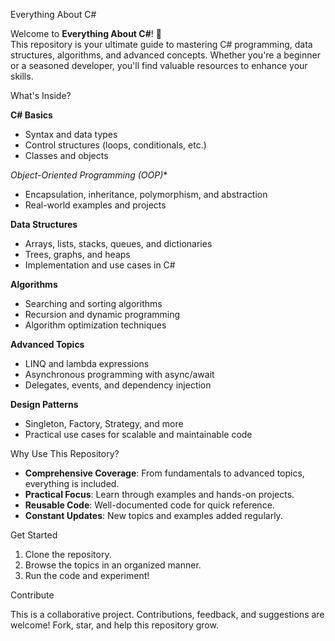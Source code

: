 
 Everything About C#  

Welcome to **Everything About C#**! 🎉  
This repository is your ultimate guide to mastering C# programming, data structures, algorithms, and advanced concepts. Whether you're a beginner or a seasoned developer, you'll find valuable resources to enhance your skills.  

 What's Inside? 
 
**C# Basics**  
- Syntax and data types  
- Control structures (loops, conditionals, etc.)  
- Classes and objects  

*Object-Oriented Programming (OOP)**  
- Encapsulation, inheritance, polymorphism, and abstraction  
- Real-world examples and projects  

**Data Structures**  
- Arrays, lists, stacks, queues, and dictionaries  
- Trees, graphs, and heaps  
- Implementation and use cases in C#  

**Algorithms**  
- Searching and sorting algorithms  
- Recursion and dynamic programming  
- Algorithm optimization techniques  

**Advanced Topics**  
- LINQ and lambda expressions  
- Asynchronous programming with async/await  
- Delegates, events, and dependency injection  

 **Design Patterns**  
- Singleton, Factory, Strategy, and more  
- Practical use cases for scalable and maintainable code  

Why Use This Repository?  
- **Comprehensive Coverage**: From fundamentals to advanced topics, everything is included.  
- **Practical Focus**: Learn through examples and hands-on projects.  
- **Reusable Code**: Well-documented code for quick reference.  
- **Constant Updates**: New topics and examples added regularly.  

 Get Started  
1. Clone the repository.  
2. Browse the topics in an organized manner.  
3. Run the code and experiment!  

Contribute  
 
This is a collaborative project. Contributions, feedback, and suggestions are welcome! Fork, star, and help this repository grow.  


